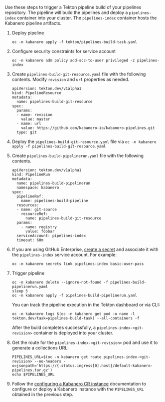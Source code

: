 
Use these steps to trigger a Tekton pipeline build of your pipelines repository. The pipeline will build the pipelines and deploy a `pipelines-index` container into your cluster. The `pipelines-index` container hosts the Kabanero pipeline artifacts.

1. Deploy pipeline
    ```
    oc -n kabanero apply -f tekton/pipelines-build-task.yaml 
    ```

1. Configure security constraints for service account
    ```
    oc -n kabanero adm policy add-scc-to-user privileged -z pipelines-index
    ```

1. Create `pipelines-build-git-resource.yaml` file with the following contents. Modify `revision` and `url` properties as needed. 
    ```
    apiVersion: tekton.dev/v1alpha1
    kind: PipelineResource
    metadata:
      name: pipelines-build-git-resource
    spec:
      params:
      - name: revision
        value: master
      - name: url
        value: https://github.com/kabanero-io/kabanero-pipelines.git
      type: git
    ```

1. Deploy the `pipelines-build-git-resource.yaml` file via `oc -n kabanero apply -f pipelines-build-git-resource.yaml`

1. Create `pipelines-build-pipelinerun.yaml` file with the following contents.

    ```
    apiVersion: tekton.dev/v1alpha1
    kind: PipelineRun
    metadata:
      name: pipelines-build-pipelinerun
      namespace: kabanero
    spec:
      pipelineRef:
        name: pipelines-build-pipeline
      resources:
      - name: git-source
        resourceRef:
          name: pipelines-build-git-resource
      params:
        - name: registry
          value: foobar
      serviceAccount: pipelines-index
      timeout: 60m
    ```

1. If you are using GitHub Enterprise, [create a secret](https://github.com/tektoncd/pipeline/blob/master/docs/auth.md#basic-authentication-git) and associate it with the `pipelines-index` service account. For example:
    ```
    oc -n kabanero secrets link pipelines-index basic-user-pass
    ```

1. Trigger pipeline
    ```
    oc -n kabanero delete --ignore-not-found -f pipelines-build-pipelinerun.yaml
    sleep 5
    oc -n kabanero apply -f pipelines-build-pipelinerun.yaml
    ```

    You can track the pipeline execution in the Tekton dashboard or via CLI:
    ```
    oc -n kabanero logs $(oc -n kabanero get pod -o name -l tekton.dev/task=pipelines-build-task) --all-containers -f 
    ```

   After the build completes successfully, a `pipelines-index-<git-revision>` container is deployed into your cluster.

1. Get the route for the `pipelines-index-<git-revision>` pod and use it to generate a collections URL:

    ```
    PIPELINES_URL=$(oc -n kabanero get route pipelines-index-<git-revision> --no-headers -o=jsonpath='https://{.status.ingress[0].host}/default-kabanero-pipelines.tar.gz')
    echo $PIPELINES_URL
    ```

1. Follow the [configuring a Kabanero CR instance](https://kabanero.io/docs/ref/general/configuration/kabanero-cr-config.html) documentation to configure or deploy a Kabanero instance with the `PIPELINES_URL` obtained in the previous step. 
